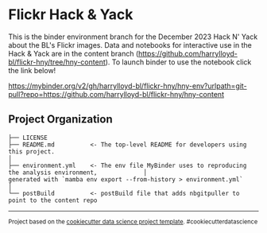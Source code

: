 Flickr Hack & Yack
==============================

This is the binder environment branch for the December 2023 Hack N' Yack about the BL's Flickr images. Data and notebooks for interactive use in the Hack & Yack are in the content branch (https://github.com/harrylloyd-bl/flickr-hny/tree/hny-content). To launch binder to use the notebook click the link below!

https://mybinder.org/v2/gh/harrylloyd-bl/flickr-hny/hny-env?urlpath=git-pull?repo=https://github.com/harrylloyd-bl/flickr-hny/hny-content

Project Organization
------------

    ├── LICENSE
    ├── README.md          <- The top-level README for developers using this project.
    │
    ├── environment.yml    <- The env file MyBinder uses to reproducing the analysis environment,             │                         generated with `mamba env export --from-history > environment.yml`
    │
    └── postBuild          <- postBuild file that adds nbgitpuller to point to the content repo


--------

<p><small>Project based on the <a target="_blank" href="https://drivendata.github.io/cookiecutter-data-science/">cookiecutter data science project template</a>. #cookiecutterdatascience</small></p>
